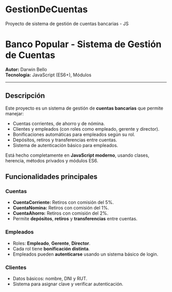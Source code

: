 # GestionDeCuentas
Proyecto de sistema de gestión de cuentas bancarias - JS
# Banco Popular - Sistema de Gestión de Cuentas

**Autor:** Darwin Bello  
**Tecnología:** JavaScript (ES6+), Módulos

---

## Descripción

Este proyecto es un sistema de gestión de **cuentas bancarias** que permite manejar:

- Cuentas corrientes, de ahorro y de nómina.
- Clientes y empleados (con roles como empleado, gerente y director).
- Bonificaciones automáticas para empleados según su rol.
- Depósitos, retiros y transferencias entre cuentas.
- Sistema de autenticación básico para empleados.

Está hecho completamente en **JavaScript moderno**, usando clases, herencia, métodos privados y módulos ES6.

## Funcionalidades principales

### Cuentas
- **CuentaCorriente:** Retiros con comisión del 5%.
- **CuentaNomina:** Retiros con comisión del 1%.
- **CuentaAhorro:** Retiros con comisión del 2%.
- Permite **depósitos**, **retiros** y **transferencias** entre cuentas.

### Empleados
- Roles: **Empleado**, **Gerente**, **Director**.
- Cada rol tiene **bonificación distinta**.
- Empleados pueden **autenticarse** usando un sistema básico de login.

### Clientes
- Datos básicos: nombre, DNI y RUT.
- Sistema para asignar clave y verificar autenticación.

